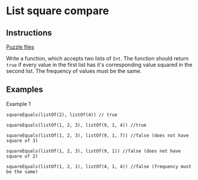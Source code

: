 # List square compare

## Instructions

[Puzzle files](.)

Write a function, which accepts two lists of `Int`. The function should return `true` if every value in the first list has it's
corresponding value squared in the second list. The frequency of values must be the same.

## Examples

Example 1

```
squareEquals(listOf(2), listOf(4)) // true

squareEquals(listOf(1, 2, 3), listOf(9, 1, 4)) //true

squareEquals(listOf(1, 2, 3), listOf(9, 1, 7)) //false (does not have square of 3)

squareEquals(listOf(1, 2, 3), listOf(9, 1)) //false (does not have square of 2)

squareEquals(listOf(1, 2, 1), listOf(4, 1, 4)) //false (frequency must be the same)
```
